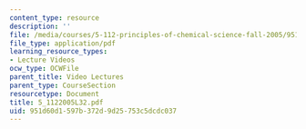 ```yaml
---
content_type: resource
description: ''
file: /media/courses/5-112-principles-of-chemical-science-fall-2005/951d60d1597b372d9d25753c5dcdc037_5_1122005L32.pdf
file_type: application/pdf
learning_resource_types:
- Lecture Videos
ocw_type: OCWFile
parent_title: Video Lectures
parent_type: CourseSection
resourcetype: Document
title: 5_1122005L32.pdf
uid: 951d60d1-597b-372d-9d25-753c5dcdc037
---
```

